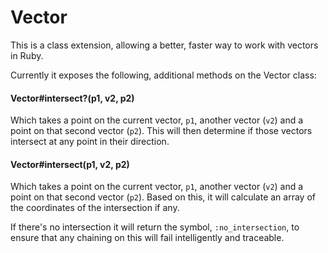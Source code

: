 # Vector

This is a class extension, allowing a better, faster way to work with vectors in Ruby.

Currently it exposes the following, additional methods on the Vector class:

#### Vector#intersect?(p1, v2, p2)

Which takes a point on the current vector, `p1`, another vector (`v2`) and a point on that second vector (`p2`). This will then determine if those vectors intersect at any point in their direction.

#### Vector#intersect(p1, v2, p2)

Which takes a point on the current vector, `p1`, another vector (`v2`) and a point on that second vector (`p2`). Based on this, it will calculate an array of the coordinates of the intersection if any.

If there's no intersection it will return the symbol, `:no_intersection`, to ensure that any chaining on this will fail intelligently and traceable.
